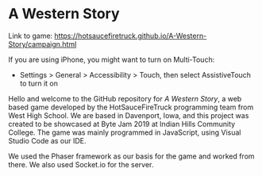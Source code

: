 # A Western Story

Link to game: https://hotsaucefiretruck.github.io/A-Western-Story/campaign.html

If you are using iPhone, you might want to turn on Multi-Touch:

- Settings > General > Accessibility > Touch, then select AssistiveTouch to turn it on

Hello and welcome to the GitHub repository for _A Western Story_, a web based game developed by the HotSauceFireTruck programming team from West High School. We are based in Davenport, Iowa, and this project was created to be showcased at Byte Jam 2019 at Indian Hills Community College. The game was mainly programmed in JavaScript, using Visual Studio Code as our IDE. 

We used the Phaser framework as our basis for the game and worked from there. We also used Socket.io for the server.
